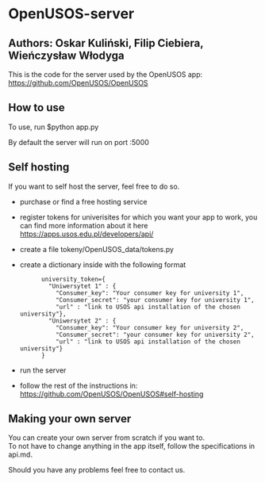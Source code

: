 # OpenUSOS-server
## Authors: Oskar Kuliński, Filip Ciebiera, Wieńczysław Włodyga   
This is the code for the server used by the OpenUSOS app: https://github.com/OpenUSOS/OpenUSOS

## How to use
To use, run $python app.py

By default the server will run on port :5000

## Self hosting
If you want to self host the server, feel free to do so.
- purchase or find a free hosting service
- register tokens for univerisites for which you want your app to work, you can find more information about it here https://apps.usos.edu.pl/developers/api/
- create a file tokeny/OpenUSOS_data/tokens.py
- create a dictionary inside with the following format
  
            university_token={
              "Uniwersytet 1" : {
                "Consumer_key": "Your consumer key for university 1",
                "Consumer_secret": "your consumer key for university 1",
                "url" : "link to USOS api installation of the chosen university"},
              "Uniwersytet 2" : {
                "Consumer_key": "Your consumer key for university 2",
                "Consumer_secret": "your consumer key for university 2",
                "url" : "link to USOS api installation of the chosen university"}
            }
  
- run the server
- follow the rest of the instructions in: https://github.com/OpenUSOS/OpenUSOS#self-hosting

## Making your own server
You can create your own server from scratch if you want to.   
To not have to change anything in the app itself, follow the specifications in api.md.

Should you have any problems feel free to contact us.
